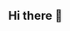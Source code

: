 ## Hi there 👋

<!--

**Here are some ideas to get you started:**

🙋‍♀️ A short introduction - We are Talent Atmos, we drive to be a centric of youth development events.
🧙 Remember, you can do mighty things with the power of [Markdown](https://docs.github.com/github/writing-on-github/getting-started-with-writing-and-formatting-on-github/basic-writing-and-formatting-syntax)
-->
